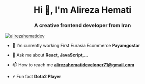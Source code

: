 <h1 align="center">Hi 👋, I'm Alireza Hemati</h1>
<h3 align="center">A creative frontend developer from Iran</h3>

<p align="left"> <a href="https://github.com/ryo-ma/github-profile-trophy"><img src="https://github-profile-trophy.vercel.app/?username=alirezahematidev" alt="alirezahematidev" /></a> </p>

- 🔭 I’m currently working First Eurasia Ecommerce **Payamgostar**

- 💬 Ask me about **React, JavaScript,…**

- 📫 How to reach me **alirezahematideveloper71@gmail.com**

- ⚡ Fun fact **Dota2 Player**
